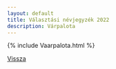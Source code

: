 ```yaml
---
layout: default
title: Választási névjegyzék 2022
description: Várpalota
---
```


{% include Vaarpalota.html %}

[Vissza](./)